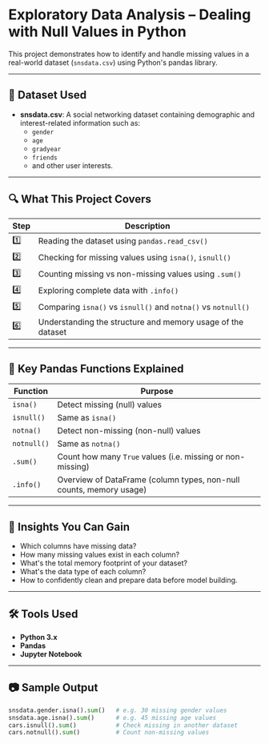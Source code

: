 
# **Exploratory Data Analysis – Dealing with Null Values in Python**


This project demonstrates how to identify and handle missing values in a real-world dataset (`snsdata.csv`) using Python's pandas library.

---

## 📁 Dataset Used

- **snsdata.csv**: A social networking dataset containing demographic and interest-related information such as:
  - `gender`
  - `age`
  - `gradyear`
  - `friends`
  - and other user interests.

---

## 🔍 What This Project Covers

| Step | Description |
|------|-------------|
| 1️⃣ | Reading the dataset using `pandas.read_csv()` |
| 2️⃣ | Checking for missing values using `isna()`, `isnull()` |
| 3️⃣ | Counting missing vs non-missing values using `.sum()` |
| 4️⃣ | Exploring complete data with `.info()` |
| 5️⃣ | Comparing `isna()` vs `isnull()` and `notna()` vs `notnull()` |
| 6️⃣ | Understanding the structure and memory usage of the dataset |

---

## 📌 Key Pandas Functions Explained

| Function | Purpose |
|----------|---------|
| `isna()` | Detect missing (null) values |
| `isnull()` | Same as `isna()` |
| `notna()` | Detect non-missing (non-null) values |
| `notnull()` | Same as `notna()` |
| `.sum()` | Count how many `True` values (i.e. missing or non-missing) |
| `.info()` | Overview of DataFrame (column types, non-null counts, memory usage) |

---

## 🧠 Insights You Can Gain

- Which columns have missing data?
- How many missing values exist in each column?
- What's the total memory footprint of your dataset?
- What's the data type of each column?
- How to confidently clean and prepare data before model building.

---

## 🛠 Tools Used

- **Python 3.x**
- **Pandas**
- **Jupyter Notebook**

---

## 📷 Sample Output

```python
snsdata.gender.isna().sum()   # e.g. 30 missing gender values
snsdata.age.isna().sum()      # e.g. 45 missing age values
cars.isnull().sum()           # Check missing in another dataset
cars.notnull().sum()          # Count non-missing values
